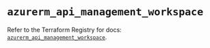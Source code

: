 # `azurerm_api_management_workspace`

Refer to the Terraform Registry for docs: [`azurerm_api_management_workspace`](https://registry.terraform.io/providers/hashicorp/azurerm/4.45.1/docs/resources/api_management_workspace).
